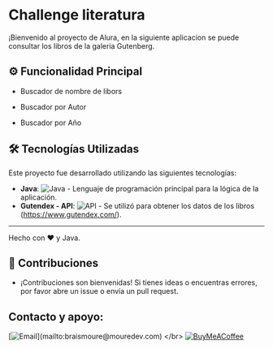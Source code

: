 # Challenge literatura

¡Bienvenido al proyecto de Alura, en la siguiente aplicacion se puede consultar los libros de la galeria Gutenberg.

## ⚙️ Funcionalidad Principal

* Buscador de nombre de libors

* Buscador por Autor

* Buscador por Año

## 🛠️ Tecnologías Utilizadas

Este proyecto fue desarrollado utilizando las siguientes tecnologías:

* **Java**: ![Java](https://img.shields.io/badge/Java-ED8B00?style=for-the-badge&logo=openjdk&logoColor=white) - Lenguaje de programación principal para la lógica de la aplicación.
* **Gutendex - API**: ![API](https://img.shields.io/badge/API-ExchangeRate-blue?style=for-the-badge) - Se utilizó para obtener los datos de los libros (https://www.gutendex.com/).

---

Hecho con ❤️ y Java.
 
## 🚀 Contribuciones

- ¡Contribuciones son bienvenidas! Si tienes ideas o encuentras errores, por favor abre un issue o envía un pull request.

## Contacto y apoyo:

[![Email](https://img.shields.io/badge/nbarbetta@gmail.com-email_personal_(respuesta_lenta)-D14836?style=for-the-badge&logo=gmail&logoColor=white&labelColor=101010)](mailto:braismoure@mouredev.com)
</br>
[![BuyMeACoffee](https://img.shields.io/badge/Buy_Me_A_Coffee-apoya_mi_trabajo-FFDD00?style=for-the-badge&logo=buy-me-a-coffee&logoColor=white&labelColor=101010)](https://www.buymeacoffee.com)
